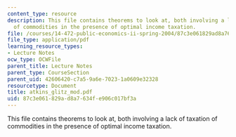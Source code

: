 ```yaml
---
content_type: resource
description: This file contains theorems to look at, both involving a lack of taxation
  of commodities in the presence of optimal income taxation.
file: /courses/14-472-public-economics-ii-spring-2004/87c3e061829ad8a7634fe906c017bf3a_atkins_glitz_mod.pdf
file_type: application/pdf
learning_resource_types:
- Lecture Notes
ocw_type: OCWFile
parent_title: Lecture Notes
parent_type: CourseSection
parent_uid: 42606420-c7a5-9a6e-7023-1a0609e32328
resourcetype: Document
title: atkins_glitz_mod.pdf
uid: 87c3e061-829a-d8a7-634f-e906c017bf3a
---
```

This file contains theorems to look at, both involving a lack of taxation of commodities in the presence of optimal income taxation.

